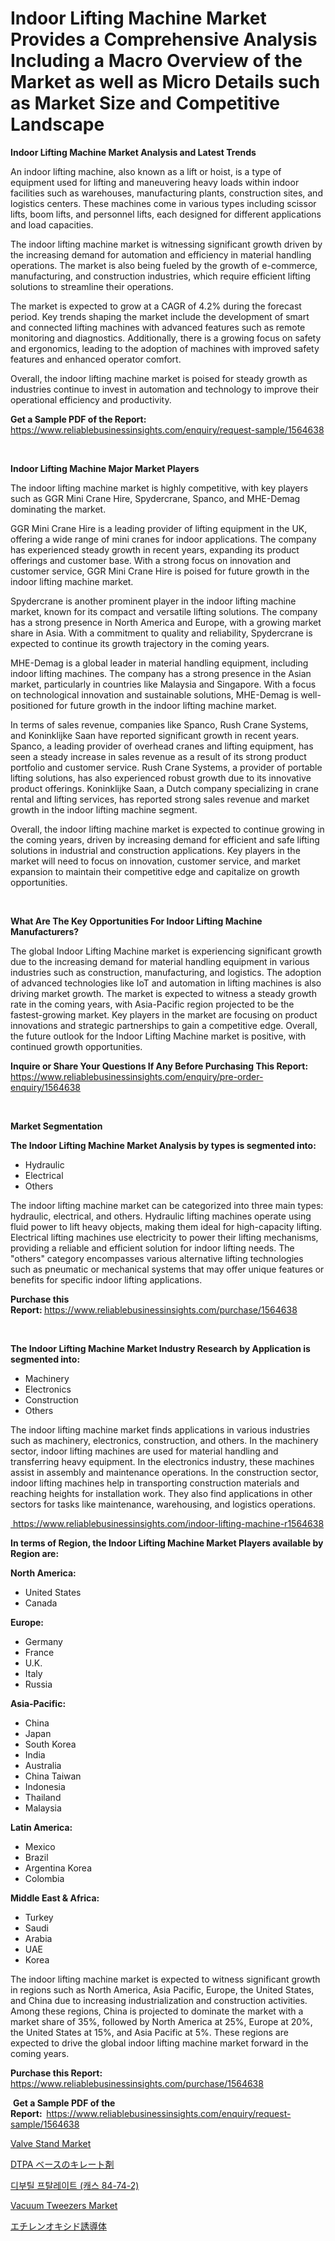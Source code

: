 <p><h1>Indoor Lifting Machine Market Provides a Comprehensive Analysis Including a Macro Overview of the Market as well as Micro Details such as Market Size and Competitive Landscape</h1></p><p><strong>Indoor Lifting Machine Market Analysis and Latest Trends</strong></p>
<p><p>An indoor lifting machine, also known as a lift or hoist, is a type of equipment used for lifting and maneuvering heavy loads within indoor facilities such as warehouses, manufacturing plants, construction sites, and logistics centers. These machines come in various types including scissor lifts, boom lifts, and personnel lifts, each designed for different applications and load capacities.</p><p>The indoor lifting machine market is witnessing significant growth driven by the increasing demand for automation and efficiency in material handling operations. The market is also being fueled by the growth of e-commerce, manufacturing, and construction industries, which require efficient lifting solutions to streamline their operations.</p><p>The market is expected to grow at a CAGR of 4.2% during the forecast period. Key trends shaping the market include the development of smart and connected lifting machines with advanced features such as remote monitoring and diagnostics. Additionally, there is a growing focus on safety and ergonomics, leading to the adoption of machines with improved safety features and enhanced operator comfort.</p><p>Overall, the indoor lifting machine market is poised for steady growth as industries continue to invest in automation and technology to improve their operational efficiency and productivity.</p></p>
<p><strong>Get a Sample PDF of the Report:&nbsp;</strong> <a href="https://www.reliablebusinessinsights.com/enquiry/request-sample/1564638">https://www.reliablebusinessinsights.com/enquiry/request-sample/1564638</a></p>
<p>&nbsp;</p>
<p><strong>Indoor Lifting Machine Major Market Players</strong></p>
<p><p>The indoor lifting machine market is highly competitive, with key players such as GGR Mini Crane Hire, Spydercrane, Spanco, and MHE-Demag dominating the market. </p><p>GGR Mini Crane Hire is a leading provider of lifting equipment in the UK, offering a wide range of mini cranes for indoor applications. The company has experienced steady growth in recent years, expanding its product offerings and customer base. With a strong focus on innovation and customer service, GGR Mini Crane Hire is poised for future growth in the indoor lifting machine market.</p><p>Spydercrane is another prominent player in the indoor lifting machine market, known for its compact and versatile lifting solutions. The company has a strong presence in North America and Europe, with a growing market share in Asia. With a commitment to quality and reliability, Spydercrane is expected to continue its growth trajectory in the coming years.</p><p>MHE-Demag is a global leader in material handling equipment, including indoor lifting machines. The company has a strong presence in the Asian market, particularly in countries like Malaysia and Singapore. With a focus on technological innovation and sustainable solutions, MHE-Demag is well-positioned for future growth in the indoor lifting machine market.</p><p>In terms of sales revenue, companies like Spanco, Rush Crane Systems, and Koninklijke Saan have reported significant growth in recent years. Spanco, a leading provider of overhead cranes and lifting equipment, has seen a steady increase in sales revenue as a result of its strong product portfolio and customer service. Rush Crane Systems, a provider of portable lifting solutions, has also experienced robust growth due to its innovative product offerings. Koninklijke Saan, a Dutch company specializing in crane rental and lifting services, has reported strong sales revenue and market growth in the indoor lifting machine segment.</p><p>Overall, the indoor lifting machine market is expected to continue growing in the coming years, driven by increasing demand for efficient and safe lifting solutions in industrial and construction applications.	Key players in the market will need to focus on innovation, customer service, and market expansion to maintain their competitive edge and capitalize on growth opportunities.</p></p>
<p>&nbsp;</p>
<p><strong>What Are The Key Opportunities For Indoor Lifting Machine Manufacturers?</strong></p>
<p><p>The global Indoor Lifting Machine market is experiencing significant growth due to the increasing demand for material handling equipment in various industries such as construction, manufacturing, and logistics. The adoption of advanced technologies like IoT and automation in lifting machines is also driving market growth. The market is expected to witness a steady growth rate in the coming years, with Asia-Pacific region projected to be the fastest-growing market. Key players in the market are focusing on product innovations and strategic partnerships to gain a competitive edge. Overall, the future outlook for the Indoor Lifting Machine market is positive, with continued growth opportunities.</p></p>
<p><strong>Inquire or Share Your Questions If Any Before Purchasing This Report:</strong> <a href="https://www.reliablebusinessinsights.com/enquiry/pre-order-enquiry/1564638">https://www.reliablebusinessinsights.com/enquiry/pre-order-enquiry/1564638</a></p>
<p>&nbsp;</p>
<p><strong>Market Segmentation</strong></p>
<p><strong>The Indoor Lifting Machine Market Analysis by types is segmented into:</strong></p>
<p><ul><li>Hydraulic</li><li>Electrical</li><li>Others</li></ul></p>
<p><p>The indoor lifting machine market can be categorized into three main types: hydraulic, electrical, and others. Hydraulic lifting machines operate using fluid power to lift heavy objects, making them ideal for high-capacity lifting. Electrical lifting machines use electricity to power their lifting mechanisms, providing a reliable and efficient solution for indoor lifting needs. The "others" category encompasses various alternative lifting technologies such as pneumatic or mechanical systems that may offer unique features or benefits for specific indoor lifting applications.</p></p>
<p><strong>Purchase this Report:&nbsp;</strong><a href="https://www.reliablebusinessinsights.com/purchase/1564638">https://www.reliablebusinessinsights.com/purchase/1564638</a></p>
<p>&nbsp;</p>
<p><strong>The Indoor Lifting Machine Market Industry Research by Application is segmented into:</strong></p>
<p><ul><li>Machinery</li><li>Electronics</li><li>Construction</li><li>Others</li></ul></p>
<p><p>The indoor lifting machine market finds applications in various industries such as machinery, electronics, construction, and others. In the machinery sector, indoor lifting machines are used for material handling and transferring heavy equipment. In the electronics industry, these machines assist in assembly and maintenance operations. In the construction sector, indoor lifting machines help in transporting construction materials and reaching heights for installation work. They also find applications in other sectors for tasks like maintenance, warehousing, and logistics operations.</p></p>
<p><a href="https://www.reliablebusinessinsights.com/indoor-lifting-machine-r1564638">&nbsp;https://www.reliablebusinessinsights.com/indoor-lifting-machine-r1564638</a></p>
<p><strong>In terms of Region, the Indoor Lifting Machine Market Players available by Region are:</strong></p>
<p>
    <p> <strong> North America: </strong>
        <ul>
            <li>United States</li>
            <li>Canada</li>
        </ul>
        </p> 
    <p> <strong> Europe: </strong>
        <ul>
            <li>Germany</li>
            <li>France</li>
            <li>U.K.</li>
            <li>Italy</li>
            <li>Russia</li>
        </ul>
        </p> 
    <p> <strong> Asia-Pacific: </strong>
        <ul>
            <li>China</li>
            <li>Japan</li>
            <li>South Korea</li>
            <li>India</li>
            <li>Australia</li>
            <li>China Taiwan</li>
            <li>Indonesia</li>
            <li>Thailand</li>
            <li>Malaysia</li>
        </ul>
        </p> 
    <p> <strong> Latin America: </strong>
        <ul>
            <li>Mexico</li>
            <li>Brazil</li>
            <li>Argentina Korea</li>
            <li>Colombia</li>
        </ul>
        </p> 
    <p> <strong> Middle East & Africa: </strong>
        <ul>
            <li>Turkey</li>
            <li>Saudi</li>
            <li>Arabia</li>
            <li>UAE</li>
            <li>Korea</li>
        </ul>
    </p>
    </p>
<p><p>The indoor lifting machine market is expected to witness significant growth in regions such as North America, Asia Pacific, Europe, the United States, and China due to increasing industrialization and construction activities. Among these regions, China is projected to dominate the market with a market share of 35%, followed by North America at 25%, Europe at 20%, the United States at 15%, and Asia Pacific at 5%. These regions are expected to drive the global indoor lifting machine market forward in the coming years.</p></p>
<p><strong>Purchase this Report: </strong><a href="https://www.reliablebusinessinsights.com/purchase/1564638">https://www.reliablebusinessinsights.com/purchase/1564638</a></p>
<p>&nbsp;<strong>Get a Sample PDF of the Report:&nbsp;&nbsp;</strong><a href="https://www.reliablebusinessinsights.com/enquiry/request-sample/1564638">https://www.reliablebusinessinsights.com/enquiry/request-sample/1564638</a></p>
<p><strong></strong></p>
<p><p><a href="https://github.com/refatkhan11277/Market-Research-Report-List-1/blob/main/valve-stand-market.md">Valve Stand Market</a></p><p><a href="https://github.com/NikitaBruen/Market-Research-Report-List-1/blob/main/5874697161899.md">DTPA ベースのキレート剤</a></p><p><a href="https://github.com/CarmellaLang1/Market-Research-Report-List-1/blob/main/2232907174297.md">디부틸 프탈레이트 (캐스 84-74-2)</a></p><p><a href="https://github.com/ikahanika44/Market-Research-Report-List-1/blob/main/vacuum-tweezers-market.md">Vacuum Tweezers Market</a></p><p><a href="https://github.com/mm14022023/Market-Research-Report-List-2/blob/main/5546218161898.md">エチレンオキシド誘導体</a></p></p>